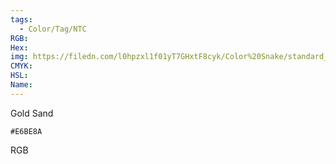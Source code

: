 ```yaml
---
tags:
  - Color/Tag/NTC
RGB:
Hex:
img: https://filedn.com/l0hpzxl1f01yT7GHxtF8cyk/Color%20Snake/standard_csv_to_svg/E6BE8A.svg
CMYK:
HSL:
Name:
---
```

Gold Sand
```palette
#E6BE8A
```
RGB
